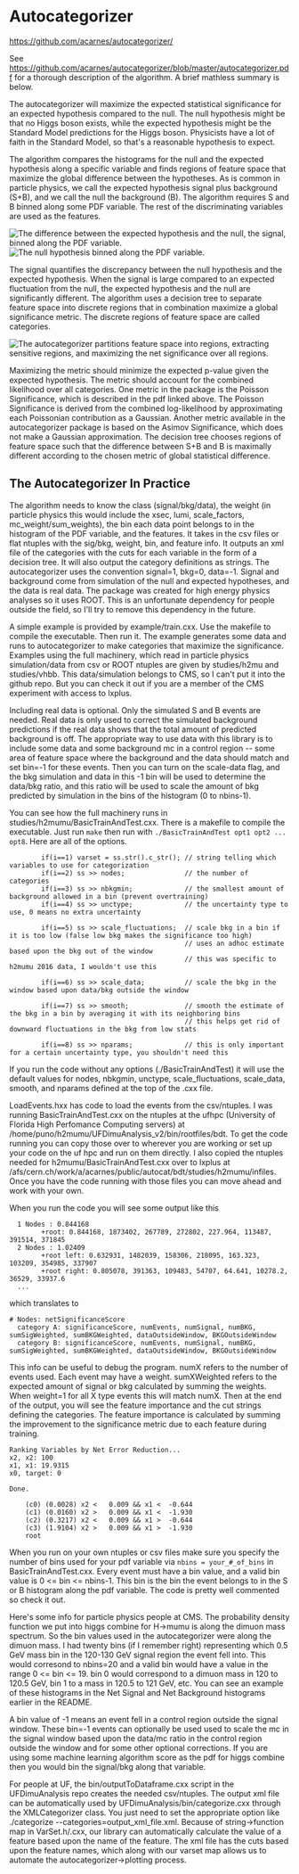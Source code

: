 # Autocategorizer
https://github.com/acarnes/autocategorizer/

See https://github.com/acarnes/autocategorizer/blob/master/autocategorizer.pdf for a thorough description of the algorithm. A brief mathless summary is below.

The autocategorizer will maximize the expected statistical significance for an expected hypothesis compared to the null. The null hypothesis might be that no Higgs boson exists, while the expected hypothesis might be the Standard Model predictions for the Higgs boson. Physicists have a lot of faith in the Standard Model, so that's a reasonable hypothesis to expect. 

The algorithm compares the histograms for the null and the expected hypothesis along a specific variable and finds regions of feature space that maximize the global difference between the hypotheses. As is common in particle physics, we call the expected hypothesis signal plus background (S+B), and we call the null the background (B). The algorithm requires S and B binned along some PDF variable. The rest of the discriminating variables are used as the features. 

![The difference between the expected hypothesis and the null, the signal, binned along the PDF variable.](imgs/binning_signal_example.png)
![The null hypothesis binned along the PDF variable.](imgs/binning_bg_example.png)

The signal quantifies the discrepancy between the null hypothesis and the expected hypothesis. When the signal is large compared to an expected fluctuation from the null, the expected hypothesis and the null are significantly different. The algorithm uses a decision tree to separate feature space into discrete regions that in combination maximize a global significance metric. The discrete regions of feature space are called categories. 

![The autocategorizer partitions feature space into regions, extracting sensitive regions, and maximizing the net significance over all regions.](imgs/iter_all.png)

Maximizing the metric should minimize the expected p-value given the expected hypothesis. The metric should account for the combined likelihood over all categories. One metric in the package is the Poisson Significance, which is described in the pdf linked above. The Poisson Significance is derived from the combined log-likelihood by approximating each Poissonian contribution as a Gaussian. Another metric available in the autocategorizer package is based on the Asimov Significance, which does not make a Gaussian approximation. The decision tree chooses regions of feature space such that the difference between S+B and B is maximally different according to the chosen metric of global statistical difference.   

## The Autocategorizer In Practice

 The algorithm needs to know the class (signal/bkg/data), the weight (in particle physics this would include the xsec, lumi, scale_factors, mc_weight/sum_weights), the bin each data point belongs to in the histogram of the PDF variable, and the features. It takes in the csv files or flat ntuples with the sig/bkg, weight, bin, and feature info. It outputs an xml file of the categories with the cuts for each variable in the form of a decision tree. It will also output the category definitions as strings. The autocategorizer uses the convention signal=1, bkg=0, data=-1. Signal and background come from simulation of the null and expected hypotheses, and the data is real data. The package was created for high energy physics analyses so it uses ROOT. This is an unfortunate dependency for people outside the field, so I'll try to remove this dependency in the future.  

A simple example is provided by example/train.cxx. Use the makefile to compile the executable. Then run it. The example generates some data and runs to autocategorizer to make categories that maximize the significance. Examples using the full machinery, which read in particle physics simulation/data from csv or ROOT ntuples are given by studies/h2mu and studies/vhbb. This data/simulation belongs to CMS, so I can't put it into the github repo. But you can check it out if you are a member of the CMS experiment with access to lxplus. 

Including real data is optional. Only the simulated S and B events are needed. Real data is only used to correct the simulated background predictions if the real data shows that the total amount of predicted background is off. The appropriate way to use data with this library is to include some data and some background mc in a control region -- some area of feature space where the background and the data should match and set bin=-1 for these events. Then you can turn on the scale-data flag, and the bkg simulation and data in this -1 bin will be used to determine the data/bkg ratio, and this ratio will be used to scale the amount of bkg predicted by simulation in the bins of the histogram (0 to nbins-1).  

You can see how the full machinery runs in studies/h2mumu/BasicTrainAndTest.cxx. There is a makefile to compile the executable. Just run `make` then run with `./BasicTrainAndTest opt1 opt2 ... opt8`. Here are all of the options.
```
        if(i==1) varset = ss.str().c_str(); // string telling which variables to use for categorization
        if(i==2) ss >> nodes;               // the number of categories 
        if(i==3) ss >> nbkgmin;             // the smallest amount of background allowed in a bin (prevent overtraining)
        if(i==4) ss >> unctype;             // the uncertainty type to use, 0 means no extra uncertainty

        if(i==5) ss >> scale_fluctuations;  // scale bkg in a bin if it is too low (false low bkg makes the significance too high)
                                            // uses an adhoc estimate based upon the bkg out of the window
                                            // this was specific to h2mumu 2016 data, I wouldn't use this

        if(i==6) ss >> scale_data;          // scale the bkg in the window based upon data/bkg outside the window

        if(i==7) ss >> smooth;              // smooth the estimate of the bkg in a bin by averaging it with its neighboring bins
                                            // this helps get rid of downward fluctuations in the bkg from low stats

        if(i==8) ss >> nparams;             // this is only important for a certain uncertainty type, you shouldn't need this
```
If you run the code without any options (./BasicTrainAndTest) it will use the default values for nodes, nbkgmin, unctype, scale_fluctuations, scale_data, smooth, and nparams defined at the top of the .cxx file. 

LoadEvents.hxx has code to load the events from the csv/ntuples. I was running BasicTrainAndTest.cxx on the ntuples at the ufhpc (University of Florida High Perfomance Computing servers) at /home/puno/h2mumu/UFDimuAnalysis_v2/bin/rootfiles/bdt. To get the code running you can copy those over to wherever you are working or set up your code on the uf hpc and run on them directly. I also copied the ntuples needed for h2mumu/BasicTrainAndTest.cxx over to lxplus at /afs/cern.ch/work/a/acarnes/public/autocat/bdt/studies/h2mumu/infiles. Once you have the code running with those files you can move ahead and work with your own.  

When you run the code you will see some output like this
```
  1 Nodes : 0.844168
        +root: 0.844168, 1873402, 267789, 272802, 227.964, 113487, 391514, 371845
  2 Nodes : 1.02409
        +root left: 0.632931, 1482039, 158306, 218095, 163.323, 103209, 354985, 337907
        +root right: 0.805078, 391363, 109483, 54707, 64.641, 10278.2, 36529, 33937.6
  ...
```
which translates to
```
# Nodes: netSignificanceScore
  category A: significanceScore, numEvents, numSignal, numBKG, sumSigWeighted, sumBKGWeighted, dataOutsideWindow, BKGOutsideWindow
  category B: significanceScore, numEvents, numSignal, numBKG, sumSigWeighted, sumBKGWeighted, dataOutsideWindow, BKGOutsideWindow
```
This info can be useful to debug the program. numX refers to the number of events used. Each event may have a weight. sumXWeighted refers to the expected amount of signal or bkg calculated by summing the weights. When weight=1 for all X type events this will match numX. 
Then at the end of the output, you will see the feature importance and the cut strings defining the categories. The feature importance is calculated by summing the improvement to the significance metric due to each feature during training.
```
Ranking Variables by Net Error Reduction... 
x2, x2: 100
x1, x1: 19.9315
x0, target: 0

Done.

    (c0) (0.0028) x2 <   0.009 && x1 <  -0.644
    (c1) (0.0160) x2 >   0.009 && x1 <  -1.930
    (c2) (0.3217) x2 <   0.009 && x1 >  -0.644
    (c3) (1.9104) x2 >   0.009 && x1 >  -1.930
    root
```
When you run on your own ntuples or csv files make sure you specify the number of bins used for your pdf variable via `nbins = your_#_of_bins` in BasicTrainAndTest.cxx. Every event must have a bin value, and a valid bin value is 0 <= bin <= nbins-1. This bin is the bin the event belongs to in the S or B histogram along the pdf variable. The code is pretty well commented so check it out. 

Here's some info for particle physics people at CMS. The probability density function we put into higgs combine for H->mumu is along the dimuon mass spectrum. So the bin values used in the autocategorizer were along the dimuon mass. I had twenty bins (if I remember right) representing which 0.5 GeV mass bin in the 120-130 GeV signal region the event fell into. This would corresond to nbins=20 and a valid bin would have a value in the range 0 <= bin <= 19. bin 0 would correspond to a dimuon mass in 120 to 120.5 GeV, bin 1 to a mass in 120.5 to 121 GeV, etc. You can see an example of these histograms in the Net Signal and Net Background histograms earlier in the README. 

A bin value of -1 means an event fell in a control region outside the signal window. These bin=-1 events can optionally be used used to scale the mc in the signal window based upon the data/mc ratio in the control region outside the window and for some other optional corrections. If you are using some machine learning algorithm score as the pdf for higgs combine then you would bin the signal/bkg along that variable.

For people at UF, the bin/outputToDataframe.cxx script in the UFDimuAnalysis repo creates the needed csv/ntuples. The output xml file can be automatically used by UFDimuAnalysis/bin/categorize.cxx through the XMLCategorizer class. You just need to set the appropriate option like ./categorize --categories=output_xml_file.xml. Because of string->function map in VarSet.h/.cxx, our library can automatically calculate the value of a feature based upon the name of the feature. The xml file has the cuts based upon the feature names, which along with our varset map allows us to automate the autocategorizer->plotting process.
